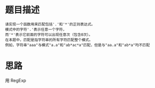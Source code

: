 # 题目描述
```
请实现一个函数用来匹配包括'.'和'*'的正则表达式。
模式中的字符'.'表示任意一个字符，
而'*'表示它前面的字符可以出现任意次（包含0次）。
在本题中，匹配是指字符串的所有字符匹配整个模式。
例如，字符串"aaa"与模式"a.a"和"ab*ac*a"匹配，但是与"aa.a"和"ab*a"均不匹配
```  

# 思路
用 RegExp
